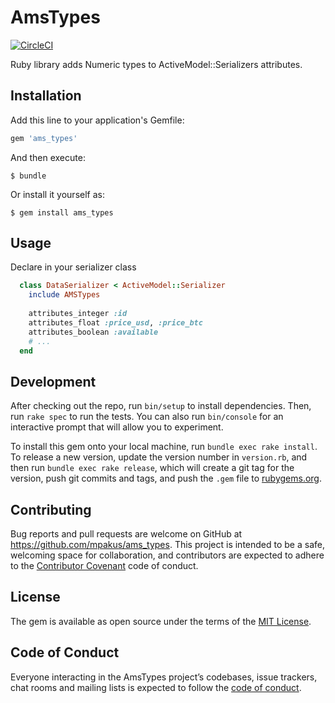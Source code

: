 # AmsTypes

[![CircleCI](https://circleci.com/gh/mpakus/ams_types.svg?style=svg)](https://circleci.com/gh/mpakus/ams_types)

Ruby library adds Numeric types to ActiveModel::Serializers attributes.

## Installation

Add this line to your application's Gemfile:

```ruby
gem 'ams_types'
```

And then execute:

    $ bundle

Or install it yourself as:

    $ gem install ams_types

## Usage

Declare in your serializer class
```ruby
  class DataSerializer < ActiveModel::Serializer
    include AMSTypes
    
    attributes_integer :id
    attributes_float :price_usd, :price_btc
    attributes_boolean :available
    # ...
  end
```

## Development

After checking out the repo, run `bin/setup` to install dependencies. Then, run `rake spec` to run the tests. You can also run `bin/console` for an interactive prompt that will allow you to experiment.

To install this gem onto your local machine, run `bundle exec rake install`. To release a new version, update the version number in `version.rb`, and then run `bundle exec rake release`, which will create a git tag for the version, push git commits and tags, and push the `.gem` file to [rubygems.org](https://rubygems.org).

## Contributing

Bug reports and pull requests are welcome on GitHub at https://github.com/mpakus/ams_types. This project is intended to be a safe, welcoming space for collaboration, and contributors are expected to adhere to the [Contributor Covenant](http://contributor-covenant.org) code of conduct.

## License

The gem is available as open source under the terms of the [MIT License](http://opensource.org/licenses/MIT).

## Code of Conduct

Everyone interacting in the AmsTypes project’s codebases, issue trackers, chat rooms and mailing lists is expected to follow the [code of conduct](https://github.com/mpakus/ams_types/blob/master/CODE_OF_CONDUCT.md).
